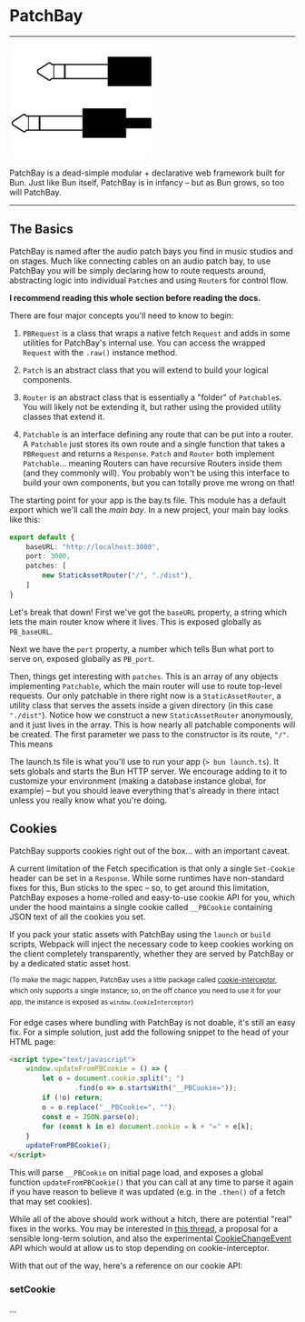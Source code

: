 # PatchBay

---

<img src="PatchBay-logo.png" alt="PatchBay Logo" width="250">

PatchBay is a dead-simple modular + declarative web framework built for Bun. Just like Bun itself, PatchBay is in
infancy – but as Bun grows, so too will PatchBay.

---

## The Basics

PatchBay is named after the audio patch bays you find in music studios and on stages. Much like connecting cables on
an audio patch bay, to use PatchBay you will be simply declaring how to route requests around, abstracting logic into
individual `Patch`es and using `Router`s for control flow.

**I recommend reading this whole section before reading the docs.**

There are four major concepts you'll need to know to begin:

1. `PBRequest` is a class that wraps a native fetch `Request` and adds in some utilities for PatchBay's internal use.
   You can access the wrapped `Request` with the `.raw()` instance method.
   

2. `Patch` is an abstract class that you will extend to build your logical components.
   

3. `Router` is an abstract class that is essentially a "folder" of `Patchable`s. You will likely not be extending it,
   but rather using the provided utility classes that extend it.
   

4. `Patchable` is an interface defining any route that can be put into a router. A `Patchable` just stores its own
   route and a single function that takes a `PBRequest` and returns a `Response`. `Patch` and `Router` both implement
   `Patchable`... meaning Routers can have recursive Routers inside them (and they commonly will). You probably won't
   be using this interface to build your own components, but you can totally prove me wrong on that!

The starting point for your app is the bay.ts file. This module has a default export which we'll call
the *main bay*. In a new project, your main bay looks like this:

```typescript
export default {
    baseURL: "http://localhost:3000",
    port: 3000,
    patches: [
        new StaticAssetRouter("/", "./dist"),
    ]
}
```

Let's break that down! First we've got the `baseURL` property, a string which lets the main router know where it
lives. This is exposed globally as `PB_baseURL`.

Next we have the `port` property, a number which tells Bun what port
to serve on, exposed globally as `PB_port`.

Then, things get interesting with `patches`. This is an array of any objects implementing `Patchable`, which the main
router will use to route top-level requests. Our only patchable in there right now is a `StaticAssetRouter`, a utility
class that serves the assets inside a given directory (in this case `"./dist"`). Notice how we construct a new
`StaticAssetRouter` anonymously, and it just lives in the array. This is how nearly all patchable components will be
created. The first parameter we pass to the constructor is its route, `"/"`. This means 

The launch.ts file is what you'll use to run your app (`> bun launch.ts`). It sets globals and starts the Bun HTTP
server. We encourage adding to it to customize your environment (making a database instance global, for example) – but
you should leave everything that's already in there intact unless you really know what you're doing.

## Cookies

PatchBay supports cookies right out of the box... with an important caveat.

A current limitation of the Fetch specification is that only a single `Set-Cookie` header can be set in a `Response`.
While some runtimes have non-standard fixes for this, Bun sticks to the spec – so, to get around this
limitation, PatchBay exposes a home-rolled and easy-to-use cookie API for you, which under the hood maintains a single
cookie called `__PBCookie` containing JSON text of all the cookies you set.

If you pack your static assets with PatchBay using the `launch` or `build` scripts, Webpack will inject the necessary
code to keep cookies working on the client completely transparently, whether they are served by PatchBay or by a
dedicated static asset host.

<sup>(To make the magic happen, PatchBay uses a little package called [cookie-interceptor](https://github.com/keqingrong/cookie-interceptor),
which only supports a single instance; so, on the off chance you need to use it for your app, the instance is exposed
as `window.CookieInterceptor`)</sup>

For edge cases where bundling with PatchBay is not doable, it's still an easy fix. For a simple solution, just add
the following snippet to the head of your HTML page:

```html
<script type="text/javascript">
    window.updateFromPBCookie = () => {
        let o = document.cookie.split("; ")
                .find(o => o.startsWith("__PBCookie="));
        if (!o) return;
        o = o.replace("__PBCookie=", "");
        const e = JSON.parse(o);
        for (const k in e) document.cookie = k + "=" + e[k];
    }
    updateFromPBCookie();
</script>
```

This will parse `__PBCookie` on initial page load, and exposes a global function `updateFromPBCookie()` that you can
call at any time to parse it again if you have reason to believe it was updated (e.g. in the `.then()` of a fetch that
may set cookies).

While all of the above should work without a hitch, there are potential "real" fixes in the works. You may be interested
in [this thread](https://github.com/whatwg/fetch/pull/1346), a proposal for a sensible long-term solution, and also the
experimental [CookieChangeEvent](https://developer.mozilla.org/en-US/docs/Web/API/CookieChangeEvent) API which would at
allow us to stop depending on cookie-interceptor.

With that out of the way, here's a reference on our cookie API:

### setCookie

...
